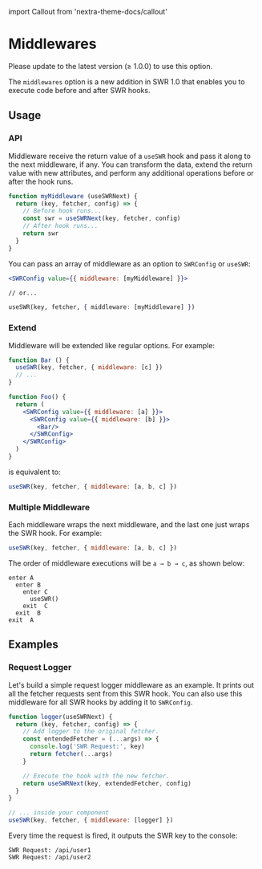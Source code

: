 import Callout from 'nextra-theme-docs/callout'

# Middlewares

<Callout emoji="✅">
  Please update to the latest version (≥ 1.0.0) to use this option.
</Callout>

The `middlewares` option is a new addition in SWR 1.0 that enables you to execute code before and after SWR hooks.

## Usage

### API

Middleware receive the return value of a `useSWR` hook and pass it along to the next middleware, if any. You can transform the data, extend the return value with new attributes, and perform any additional operations before or after the hook runs.

```jsx
function myMiddleware (useSWRNext) {
  return (key, fetcher, config) => {
    // Before hook runs...
    const swr = useSWRNext(key, fetcher, config)
    // After hook runs...
    return swr
  }
}
```

You can pass an array of middleware as an option to `SWRConfig` or `useSWR`:

```jsx
<SWRConfig value={{ middleware: [myMiddleware] }}>

// or...

useSWR(key, fetcher, { middleware: [myMiddleware] })
```

### Extend

Middleware will be extended like regular options. For example:

```jsx
function Bar () {
  useSWR(key, fetcher, { middleware: [c] })
  // ...
}

function Foo() {
  return (
    <SWRConfig value={{ middleware: [a] }}>
      <SWRConfig value={{ middleware: [b] }}>
        <Bar/>
      </SWRConfig>
    </SWRConfig>
  )
}
```

is equivalent to:

```js
useSWR(key, fetcher, { middleware: [a, b, c] })
```

### Multiple Middleware

Each middleware wraps the next middleware, and the last one just wraps the SWR hook. For example:

```jsx
useSWR(key, fetcher, { middleware: [a, b, c] })
```

The order of middleware executions will be `a → b → c`, as shown below:

```
enter A
  enter B
    enter C
      useSWR()
    exit  C
  exit  B
exit  A
```

## Examples

### Request Logger

Let's build a simple request logger middleware as an example. It prints out all the fetcher requests sent from this SWR hook. You can also use this middleware for all SWR hooks by adding it to `SWRConfig`.


```jsx
function logger(useSWRNext) {
  return (key, fetcher, config) => {
    // Add logger to the original fetcher.
    const entendedFetcher = (...args) => {
      console.log('SWR Request:', key)
      return fetcher(...args)
    }

    // Execute the hook with the new fetcher.
    return useSWRNext(key, extendedFetcher, config)
  }
}

// ... inside your component
useSWR(key, fetcher, { middleware: [logger] })
```

Every time the request is fired, it outputs the SWR key to the console:

```
SWR Request: /api/user1
SWR Request: /api/user2
```
